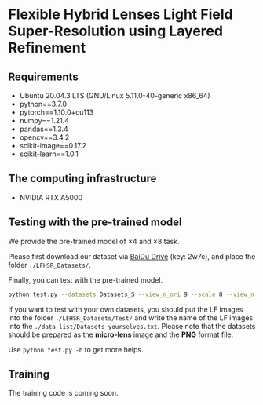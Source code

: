 # Flexible Hybrid Lenses Light Field Super-Resolution using Layered Refinement

## Requirements

- Ubuntu 20.04.3 LTS (GNU/Linux 5.11.0-40-generic x86_64)
- python==3.7.0
- pytorch==1.10.0+cu113
- numpy==1.21.4
- pandas==1.3.4
- opencv==3.4.2
- scikit-image==0.17.2
- scikit-learn==1.0.1

## The computing infrastructure

- NVIDIA RTX A5000

## Testing with the pre-trained model

We provide the pre-trained model of $\times 4$ and $\times 8$ task.

Please first download our dataset via [BaiDu Drive](https://pan.baidu.com/s/1jZud3Jd3NodWc-zMrYNsBQ) (key: 2w7c), and place the folder `./LFHSR_Datasets/`.

Finally, you can test with the pre-trained model.
```bash
python test.py --datasets Datasets_S --view_n_ori 9 --scale 8 --view_n 9 --disparity_range 2 --disparity_count 32 --is_save 1 --gpu_no 0
```

If you want to test with your own datasets, you should put the LF images into the folder `./LFHSR_Datasets/Test/` and write the name of the LF images into the `./data_list/Datasets_yourselves.txt`.
Please note that the datasets should be prepared as the **micro-lens** image and the **PNG** format file.

Use `python test.py -h` to get more helps.

## Training

The training code is coming soon.